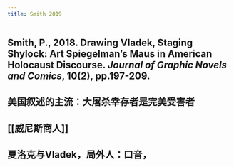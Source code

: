 ```yaml
---
title: Smith 2019
---
```


## Smith, P., 2018. Drawing Vladek, Staging Shylock: Art Spiegelman’s Maus in American Holocaust Discourse. _Journal of Graphic Novels and Comics_, 10(2), pp.197-209.
## 美国叙述的主流：大屠杀幸存者是完美受害者
## [[威尼斯商人]]
## 夏洛克与Vladek，局外人：口音，
